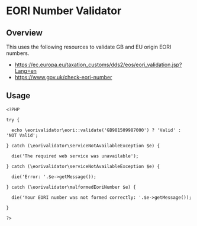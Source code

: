 # EORI Number Validator

## Overview
This uses the following resources to validate GB and EU origin EORI numbers.
* https://ec.europa.eu/taxation_customs/dds2/eos/eori_validation.jsp?Lang=en
* https://www.gov.uk/check-eori-number

## Usage

```
<?PHP

try {
  
  echo \eorivalidator\eori::validate('GB981509987000') ? 'Valid' : 'NOT Valid';

} catch (\eorivalidator\serviceNotAvailableException $e) {
  
  die('The required web service was unavailable');
  
} catch (\eorivalidator\serviceNotAvailableException $e) {
  
  die('Error: '.$e->getMessage());
  
} catch (\eorivalidator\malformedEoriNumber $e) {
  
  die('Your EORI number was not formed correctly: '.$e->getMessage());
  
}

?>
```